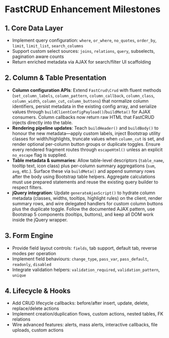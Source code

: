 # FastCRUD Enhancement Milestones

## 1. Core Data Layer
- Implement query configuration: `where`, `or_where`, `no_quotes`, `order_by`, `limit`, `limit_list`, `search_columns`
- Support custom select sources: `joins`, `relations`, `query`, subselects, pagination aware counts
- Return enriched metadata via AJAX for search/filter UI scaffolding

## 2. Column & Table Presentation
- **Column configuration APIs**: Extend `FastCrud\Crud` with fluent methods (`set_column_labels`, `column_pattern`, `column_callback`, `column_class`, `column_width`, `column_cut`, `column_buttons`) that normalize column identifiers, persist metadata in the existing config array, and serialize values through `buildClientConfigPayload()`/`buildMeta()` for AJAX consumers. Column callbacks now return raw HTML that FastCRUD injects directly into the table.
- **Rendering pipeline updates**: Teach `buildHeader()` and `buildBody()` to honour the new metadata—apply custom labels, inject Bootstrap utility classes for width/highlights, truncate values when `column_cut` is set, and render optional per-column button groups or duplicate toggles. Ensure every rendered fragment routes through `escapeHtml()` unless an explicit `no_escape` flag is supplied.
- **Table metadata & summaries**: Allow table-level descriptors (`table_name`, tooltip text, icon class) plus per-column summary aggregations (`sum`, `avg`, etc.). Surface these via `buildMeta()` and append summary rows after the body using Bootstrap table helpers. Aggregate calculations must use prepared statements and reuse the existing query builder to respect filters.
- **jQuery integration**: Update `generateAjaxScript()` to hydrate column metadata (classes, widths, tooltips, highlight rules) on the client, render summary rows, and wire delegated handlers for custom column buttons plus the duplicate toggle. Follow the documented AJAX pattern, use Bootstrap 5 components (tooltips, buttons), and keep all DOM work inside the jQuery wrapper.

## 3. Form Engine
- Provide field layout controls: `fields`, tab support, default tab, reverse modes per operation
- Implement field behaviours: `change_type`, `pass_var`, `pass_default`, `readonly`, `disabled`
- Integrate validation helpers: `validation_required`, `validation_pattern`, `unique`

## 4. Lifecycle & Hooks
- Add CRUD lifecycle callbacks: before/after insert, update, delete, replace/delete actions
- Implement creation/duplication flows, custom actions, nested tables, FK relations
- Wire advanced features: alerts, mass alerts, interactive callbacks, file uploads, custom actions
